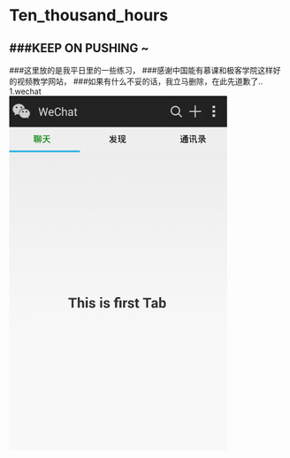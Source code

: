 # Ten_thousand_hours
###KEEP ON PUSHING ~
---
###这里放的是我平日里的一些练习，
###感谢中国能有慕课和极客学院这样好的视频教学网站，
###如果有什么不妥的话，我立马删除，在此先道歉了..
<br/>
1.wechat
<br/>
![WeChat](image/wechat.gif)

